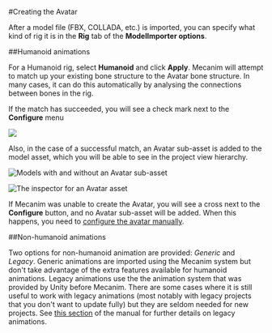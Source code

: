#Creating the Avatar

After a model file (FBX, COLLADA, etc.) is imported, you can specify what kind of rig it is in the __Rig__ tab of the __ModelImporter options__. 



##Humanoid animations

For a Humanoid rig, select __Humanoid__ and click __Apply__. Mecanim will attempt to match up your existing bone structure to the Avatar bone structure. In many cases, it can do this automatically by analysing the connections between bones in the rig.

If the match has succeeded, you will see a check mark next to the __Configure__ menu

![](../uploads/Main/MecanimImporterRigTab.png) 

Also, in the case of a successful match, an Avatar sub-asset is added to the model asset, which you will be able to see in the project view hierarchy. 

![Models with and without an Avatar sub-asset](../uploads/Main/MecanimFBXNoAvatar.png) 


![The inspector for an Avatar asset](../uploads/Main/MecanimAvatarCreated.png) 

If Mecanim was unable to create the Avatar, you will see a cross next to the __Configure__ button, and no Avatar sub-asset will be added. When this happens, you need to [configure the avatar manually](ConfiguringtheAvatar).


##Non-humanoid animations

Two options for non-humanoid animation are provided: _Generic_ and _Legacy_. Generic animations are imported using the Mecanim system but don't take advantage of the extra features available for humanoid animations. Legacy animations use the the animation system that was provided by Unity before Mecanim. There are some cases where it is still useful to work with legacy animations (most notably with legacy projects that you don't want to update fully) but they are seldom needed for new projects. See [this section](Animations) of the manual for further details on legacy animations.
